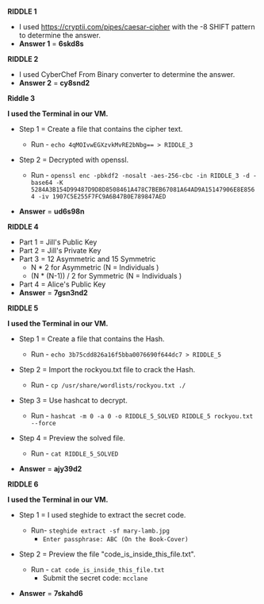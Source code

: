 **RIDDLE 1**
- I used https://cryptii.com/pipes/caesar-cipher with the -8 SHIFT pattern to determine the answer.
- **Answer 1** =  **6skd8s**



**RIDDLE 2**

- I used CyberChef From Binary converter to determine the answer.
- **Answer 2** =  **cy8snd2**



**Riddle 3**

**I used the Terminal in our VM.**

- Step 1 = Create a file that contains the cipher text.
    - Run - `echo 4qMOIvwEGXzvkMvRE2bNbg== > RIDDLE_3`

- Step 2 = Decrypted with openssl.
    - Run - `openssl enc -pbkdf2 -nosalt -aes-256-cbc -in RIDDLE_3 -d -base64 -K 5284A3B154D99487D9D8D8508461A478C7BEB67081A64AD9A15147906E8E8564 -iv 1907C5E255F7FC9A6B47B0E789847AED`

- **Answer** = **ud6s98n**



**RIDDLE 4**

- Part 1 = Jill's Public Key
- Part 2 = Jill's Private Key
- Part 3 = 12 Asymmetric and 15 Symmetric
    - N * 2 for Asymmetric (N = Individuals )
    - (N * (N-1)) / 2 for Symmetric (N = Individuals )
- Part 4 = Alice's Public Key
- **Answer** = **7gsn3nd2**



**RIDDLE 5**

**I used the Terminal in our VM.**

- Step 1 = Create a file that contains the Hash.
    - Run - `echo 3b75cdd826a16f5bba0076690f644dc7 > RIDDLE_5`

- Step 2 = Import the rockyou.txt file to crack the Hash.
    - Run - `cp /usr/share/wordlists/rockyou.txt ./`

- Step 3 = Use hashcat to decrypt.
    - Run - `hashcat -m 0 -a 0 -o RIDDLE_5_SOLVED RIDDLE_5 rockyou.txt --force`

- Step 4 = Preview the solved file.
    - Run - `cat RIDDLE_5_SOLVED`

- **Answer** = **ajy39d2**



**RIDDLE 6**

**I used the Terminal in our VM.**

- Step 1 = I used steghide to extract the secret code.
    - Run- `steghide extract -sf mary-lamb.jpg`
        - `Enter passphrase: ABC (On the Book-Cover)`

- Step 2 = Preview the file  "code_is_inside_this_file.txt".
    - Run - `cat code_is_inside_this_file.txt`
        - Submit the secret code: `mcclane`

- **Answer** = **7skahd6**



